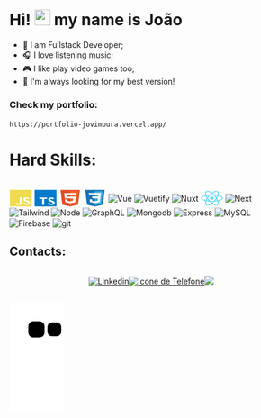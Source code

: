 <h1> Hi! <img src="https://media.giphy.com/media/hvRJCLFzcasrR4ia7z/giphy.gif" width="28px" height="28px"> my name is João </h1>

- 🔭 I am Fullstack Developer;
- 🎧 I love listening music;
- 🎮 I like play video games too;
- 🚀 I'm always looking for my best version!

### Check my portfolio: 

```
https://portfolio-jovimoura.vercel.app/
```

  <h1>Hard Skills: </h1>
<div style="display: inline_block"><br>
 <img align="center" alt="Js" height="30" width="40" alt="JavaScript" src="https://raw.githubusercontent.com/devicons/devicon/master/icons/javascript/javascript-plain.svg">
 <img align="center" alt="Ts" height="30" width="40" alt="TypeScript"  src="https://raw.githubusercontent.com/devicons/devicon/master/icons/typescript/typescript-plain.svg">
 <img align="center" alt="HTML" height="30" width="40" alt="HTML"  src="https://raw.githubusercontent.com/devicons/devicon/master/icons/html5/html5-original.svg">
 <img align="center" alt="CSS" height="30" width="40" alt="CSS" src="https://raw.githubusercontent.com/devicons/devicon/master/icons/css3/css3-original.svg">
 <img align="center" alt="Vue" height="30" width="40" alt="Vuejs"  src="https://cdn.jsdelivr.net/gh/devicons/devicon/icons/vuejs/vuejs-original-wordmark.svg" />
 <img align="center" alt="Vuetify" height="30" width="40" alt="Vuetify"  src="https://cdn.jsdelivr.net/gh/devicons/devicon/icons/vuetify/vuetify-original.svg" />
 <img align="center" alt="Nuxt" height="30" width="40" alt="Nuxtjs"  src="https://cdn.jsdelivr.net/gh/devicons/devicon/icons/nuxtjs/nuxtjs-original.svg" />
 <img align="center" alt="React" height="30" width="40" alt="Reactjs"  src="https://raw.githubusercontent.com/devicons/devicon/master/icons/react/react-original.svg">
 <img align="center" alt="Next" height="30" width="40" alt="Nextjs"  src="https://cdn.jsdelivr.net/gh/devicons/devicon/icons/nextjs/nextjs-original-wordmark.svg" /> 
 <img align="center" alt="Tailwind" height="30" width="40" alt="TailwindCSS"  src="https://cdn.jsdelivr.net/gh/devicons/devicon/icons/tailwindcss/tailwindcss-plain.svg" /> 
 <img align="center" alt="Node" height="30" width="40" alt="Nodejs" src="https://cdn.jsdelivr.net/gh/devicons/devicon/icons/nodejs/nodejs-original.svg" />
 <img align="center" alt="GraphQL" height="30" width="40" alt="GraphQL" src="https://cdn.jsdelivr.net/gh/devicons/devicon/icons/graphql/graphql-plain.svg" />
   <img align="center" alt="Mongodb" height="30" width="40" alt="Mongodb" src="https://cdn.jsdelivr.net/gh/devicons/devicon/icons/mongodb/mongodb-plain-wordmark.svg" />
 <img align="center" alt="Express" height="30" width="40" alt="Express"  src="https://cdn.jsdelivr.net/gh/devicons/devicon/icons/express/express-original.svg" />
 <img align="center" alt="MySQL" height="30" width="40" alt="MySQL"  src="https://cdn.jsdelivr.net/gh/devicons/devicon/icons/mysql/mysql-plain-wordmark.svg" />
 <img align="center" alt="Firebase" height="30" width="40" alt="Firebase"  src="https://cdn.jsdelivr.net/gh/devicons/devicon/icons/firebase/firebase-plain-wordmark.svg" />
 <img align="center" alt="git" height="30" width="40" alt="GIT" src="https://cdn.jsdelivr.net/gh/devicons/devicon/icons/git/git-original.svg">
</div>
  <h2> Contacts:</h2>
<div style="display: flex; align-items: center; justify-content: center; width: 100%;">
  <a href="https://www.linkedin.com/in/jovimoura10/" target="_blank"><img src="https://img.shields.io/badge/-LinkedIn-%230077B5?style=for-the-badge&logo=linkedin&logoColor=white" alt="Linkedin"></a>
 <a href="https://api.whatsapp.com/send?phone=5521984954753" target="_blank"><img src="https://img.shields.io/badge/WhatsApp-25D366?style=for-the-badge&logo=whatsapp&logoColor=white" alt="Icone de Telefone"></a>
          
 <a href = "mailto:joaovictors.mouraa@gmail.com?" target="_blank"><img src="https://img.shields.io/badge/-Gmail-%23333?style=for-the-badge&logo=gmail&logoColor=white" ></a>
</div>
 
 ![Snake animation](https://github.com/jovimoura/jovimoura/blob/output/github-contribution-grid-snake.svg)
